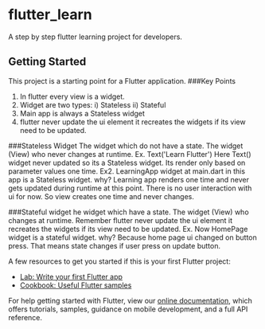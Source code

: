 # flutter_learn

A step by step flutter learning project for developers.

## Getting Started

This project is a starting point for a Flutter application.
###Key Points
1. In flutter every view is a widget.
2. Widget are two types: i) Stateless ii) Stateful
3. Main app is always a Stateless widget
4. flutter never update the ui element it recreates the widgets if its view need to be updated.

###Stateless Widget
The widget which do not have a state.
The widget (View) who never changes at runtime.
Ex. Text('Learn Flutter')
Here Text() widget never updated so its a Stateless widget. Its render only based on parameter values one time.
Ex2. LearningApp widget at main.dart in this app is a Stateless widget.
why?
Learning app renders one time and never gets updated during runtime at this point. There is no user interaction with ui for now. So view creates one time and never changes. 

###Stateful widget
he widget which have a state.
The widget (View) who changes at runtime.
Remember flutter never update the ui element it recreates the widgets if its view need to be updated.
Ex. Now HomePage widget is a stateful widget.
why?
Because home page ui changed on button press. That means state changes if user press on update button.


A few resources to get you started if this is your first Flutter project:

- [Lab: Write your first Flutter app](https://flutter.dev/docs/get-started/codelab)
- [Cookbook: Useful Flutter samples](https://flutter.dev/docs/cookbook)

For help getting started with Flutter, view our
[online documentation](https://flutter.dev/docs), which offers tutorials,
samples, guidance on mobile development, and a full API reference.
